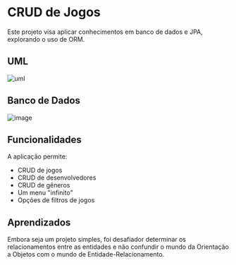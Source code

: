# CRUD de Jogos

Este projeto visa aplicar conhecimentos em banco de dados e JPA, explorando o uso de ORM.

## UML
![uml](https://github.com/Matheus-Nardi/java/assets/131494232/26383c83-eec5-4d60-9359-8de7926c1820)

## Banco de Dados 
![image](https://github.com/Matheus-Nardi/java/assets/131494232/0483d42b-9f21-4646-a828-1b505a605723)

## Funcionalidades 
A aplicação permite:
- CRUD de jogos
- CRUD de desenvolvedores
- CRUD de gêneros
- Um menu "infinito"
- Opções de filtros de jogos

## Aprendizados
Embora seja um projeto simples, foi desafiador determinar os relacionamentos entre as entidades e não confundir o mundo da Orientação a Objetos com o mundo de Entidade-Relacionamento.
